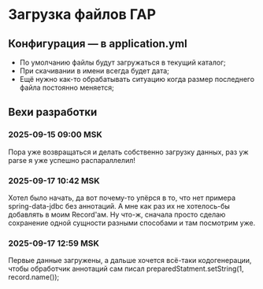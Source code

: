 # Загрузка файлов ГАР

## Конфигурация — в application.yml

- По умолчанию файлы будут загружаться в текущий каталог;
- При скачивании в имени всегда будет дата;
- Ещё нужно как-то обрабатывать ситуацию когда размер последнего файла постоянно меняется;

## Вехи разработки

### 2025-09-15 09:00 MSK

Пора уже возвращаться и делать собственно загрузку данных, раз уж parse я уже успешно распараллелил! 

### 2025-09-17 10:42 MSK

Хотел было начать, да вот почему-то упёрся в то, что нет примера spring-data-jdbc без аннотаций. А мне как раз их не хотелось-бы добавлять в моим Record'ам.
Ну что-ж, сначала просто сделаю сохранение одной сущности разными способами и там посмотрим уже.

### 2025-09-17 12:59 MSK

Первые данные загружены, а дальше хочется всё-таки кодогенерации, чтобы обработчик аннотаций сам писал preparedStatment.setString(1, record.name());
